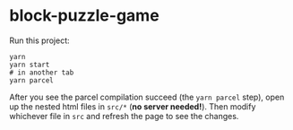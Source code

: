 # block-puzzle-game

Run this project:

```
yarn
yarn start
# in another tab
yarn parcel
```

After you see the parcel compilation succeed (the `yarn parcel` step), open up the nested html files in `src/*` (**no server needed!**). Then modify whichever file in `src` and refresh the page to see the changes.
